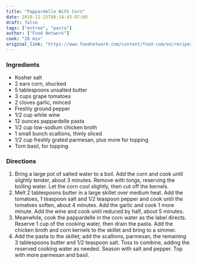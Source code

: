 ```yaml
---
title: "Pappardelle With Corn"
date: 2019-12-25T08:14:43-07:00
draft: false
tags: ["entree", "pasta"]
author: ["Food Network"]
cook: "20 min"
original_link: "https://www.foodnetwork.com/content/food-com/en/recipes/food-network-kitchen/p/pa/pap/papp/pappardelle-with-corn-recipe.html"
---
```


### Ingredients
- Kosher salt
- 2 ears corn, shucked
- 5 tablespoons unsalted butter
- 3 cups grape tomatoes
- 2 cloves garlic, minced
- Freshly ground pepper
- 1/2 cup white wine
- 12 ounces pappardelle pasta
- 1/2 cup low-sodium chicken broth
- 1 small bunch scallions, thinly sliced
- 1/2 cup freshly grated parmesan, plus more for topping
- Torn basil, for topping

### Directions
1. Bring a large pot of salted water to a boil. Add the corn and cook until slightly tender, about 3 minutes. Remove with tongs, reserving the boiling water. Let the corn cool slightly, then cut off the kernels.
1. Melt 2 tablespoons butter in a large skillet over medium heat. Add the tomatoes, 1 teaspoon salt and 1/2 teaspoon pepper and cook until the tomatoes soften, about 4 minutes. Add the garlic and cook 1 more minute. Add the wine and cook until reduced by half, about 5 minutes.
1. Meanwhile, cook the pappardelle in the corn water as the label directs. Reserve 1 cup of the cooking water, then drain the pasta. Add the chicken broth and corn kernels to the skillet and bring to a simmer.
1. Add the pasta to the skillet; add the scallions, parmesan, the remaining 3 tablespoons butter and 1/2 teaspoon salt. Toss to combine, adding the reserved cooking water as needed. Season with salt and pepper. Top with more parmesan and basil.
